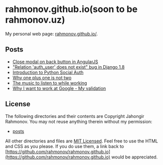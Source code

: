 rahmonov.github.io(soon to be rahmonov.uz)
==========================================

My personal web page: [rahmonov.github.io/](http://rahmonov.github.io/).

## Posts

- [Close modal on back button in AngularJS][post1]
- ["Relation 'auth_user' does not exist" bug in Django 1.8][post2]
- [Introduction to Python Social Auth][post3]
- [Why one plus one is not two][post4]
- [The music to listen to while working][post5]
- [Why I want to work at Google - My validation][post6]

## License

The following directories and their contents are Copyright Jahongir Rahmonov. You may
not reuse anything therein without my permission:

- [posts](_posts/)

All other directories and files are [MIT Licensed](LICENSE). Feel free to use
the HTML and CSS as you please. If you do use them, a link back to
[https://github.com/rahmonov/rahmonov.github.io](https://github.com/rahmonov/rahmonov.github.io)
would be appreciated.

[post1]: http://rahmonov.github.io/posts/close-modal-on-back-button/
[post2]: http://rahmonov.github.io/posts/django-1.8-bug/
[post3]: http://rahmonov.github.io/posts/introduction-to-python-social-auth/
[post4]: http://rahmonov.github.io/posts/why-one-plus-one-is-not-two/
[post5]: http://rahmonov.github.io/posts/music-to-listen-to-at-work/
[post6]: http://rahmonov.github.io/posts/why-i-want-to-work-at-google/